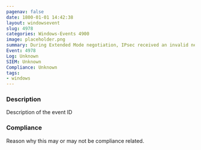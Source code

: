 ```yaml
---
pagenav: false
date: 1800-01-01 14:42:38
layout: windowsevent
slug: 4978
categories: Windows-Events 4900
image: placeholder.png
summary: During Extended Mode negotiation, IPsec received an invalid negotiation packet.
Event: 4978
Log: Unknown
SIEM: Unknown
Compliance: Unknown
tags:
- windows
---
```


### Description

Description of the event ID

### Compliance

Reason why this may or may not be compliance related.

